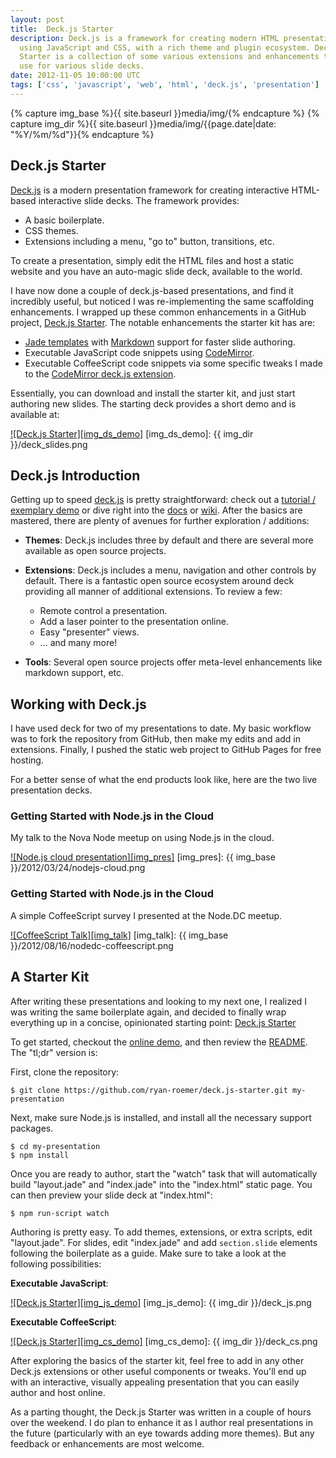 ```yaml
---
layout: post
title:  Deck.js Starter
description: Deck.js is a framework for creating modern HTML presentations
  using JavaScript and CSS, with a rich theme and plugin ecosystem. Deck.js
  Starter is a collection of some various extensions and enhancements that I
  use for various slide decks.
date: 2012-11-05 10:00:00 UTC
tags: ['css', 'javascript', 'web', 'html', 'deck.js', 'presentation']
---
```

{% capture img_base %}{{ site.baseurl }}media/img/{% endcapture %}
{% capture img_dir %}{{ site.baseurl }}media/img/{{page.date|date: "%Y/%m/%d"}}{% endcapture %}

## Deck.js Starter

[Deck.js][deckjs] is a modern presentation framework for creating interactive
HTML-based interactive slide decks. The framework provides:

* A basic boilerplate.
* CSS themes.
* Extensions including a menu, "go to" button, transitions, etc.

To create a presentation, simply edit the HTML files and host a static website
and you have an auto-magic slide deck, available to the world.

I have now done a couple of deck.js-based presentations, and find it
incredibly useful, but noticed I was re-implementing the same scaffolding
enhancements. I wrapped up these common enhancements in a GitHub project,
[Deck.js Starter][ds_repo]. The notable enhancements the starter kit has are:

* [Jade templates][jade] with [Markdown][md] support for faster slide authoring.
* Executable JavaScript code snippets using [CodeMirror][cm].
* Executable CoffeeScript code snippets via some specific tweaks I made to
  the [CodeMirror deck.js extension][cm_deck].

Essentially, you can download and install the starter kit, and just start
authoring new slides. The starting deck provides a short demo and is available
at:

[![Deck.js Starter][img_ds_demo]][ds_demo]
[img_ds_demo]: {{ img_dir }}/deck_slides.png

<!-- more start -->

## Deck.js Introduction

Getting up to speed [deck.js][deckjs] is pretty straightforward: check out
a [tutorial / exemplary demo][deckjs_intro] or dive right into the
[docs][deckjs_docs] or [wiki][deckjs_wiki]. After the basics are mastered,
there are plenty of avenues for further exploration / additions:

* **Themes**: Deck.js includes three by default and there are several more
  available as open source projects.
* **Extensions**: Deck.js includes a menu, navigation and other controls by
  default. There is a fantastic open source ecosystem around deck providing
  all manner of additional extensions. To review a few:

  * Remote control a presentation.
  * Add a laser pointer to the presentation online.
  * Easy "presenter" views.
  * ... and many more!

* **Tools**: Several open source projects offer meta-level enhancements like
  markdown support, etc.

## Working with Deck.js

I have used deck for two of my presentations to date. My basic workflow was to
fork the repository from GitHub, then make my edits and add in extensions.
Finally, I pushed the static web project to GitHub Pages for free hosting.

For a better sense of what the end products look like, here are the two live
presentation decks.

### Getting Started with Node.js in the Cloud

My talk to the Nova Node meetup on using Node.js in the cloud.

[![Node.js cloud presentation][img_pres]][cloud_talk]
[img_pres]: {{ img_base }}/2012/03/24/nodejs-cloud.png

### Getting Started with Node.js in the Cloud

A simple CoffeeScript survey I presented at the Node.DC meetup.

[![CoffeeScript Talk][img_talk]][cs_talk]
[img_talk]: {{ img_base }}/2012/08/16/nodedc-coffeescript.png

## A Starter Kit

After writing these presentations and looking to my next one, I realized I was
writing the same boilerplate again, and decided to finally wrap everything up
in a concise, opinionated starting point: [Deck.js Starter][ds_repo]

To get started, checkout the [online demo][ds_demo], and then review the
[README][ds_readme]. The "tl;dr" version is:

First, clone the repository:

    $ git clone https://github.com/ryan-roemer/deck.js-starter.git my-presentation

Next, make sure Node.js is installed, and install all the necessary support
packages.

    $ cd my-presentation
    $ npm install

Once you are ready to author, start the "watch" task that will automatically
build "layout.jade" and "index.jade" into the "index.html" static page. You
can then preview your slide deck at "index.html":

    $ npm run-script watch

Authoring is pretty easy. To add themes, extensions, or extra scripts, edit
"layout.jade". For slides, edit "index.jade" and add `section.slide`
elements following the boilerplate as a guide. Make sure to take a look at
the following possibilities:

**Executable JavaScript**:

[![Deck.js Starter][img_js_demo]][ds_demo_js]
[img_js_demo]: {{ img_dir }}/deck_js.png

**Executable CoffeeScript**:

[![Deck.js Starter][img_cs_demo]][ds_demo_cs]
[img_cs_demo]: {{ img_dir }}/deck_cs.png

After exploring the basics of the starter kit, feel free to add in any other
Deck.js extensions or other useful components or tweaks. You'll end up with
an interactive, visually appealing presentation that you can easily author and
host online.

As a parting thought, the Deck.js Starter was written in a couple of hours over
the weekend. I do plan to enhance it as I author real presentations in the
future (particularly with an eye towards adding more themes). But any
feedback or enhancements are most welcome.

[cloud_talk]: http://ryan-roemer.github.com/novanode-cloud-talk/
[cs_talk]: http://ryan-roemer.github.com/nodedc-coffeescript-talk/
[cm]: http://codemirror.net/
[cm_deck]: https://github.com/iros/deck.js-codemirror
[deckjs]: http://imakewebthings.com/deck.js/
[deckjs_docs]: http://imakewebthings.com/deck.js/docs/
[deckjs_intro]: http://imakewebthings.com/deck.js/introduction
[deckjs_wiki]: https://github.com/imakewebthings/deck.js/wiki
[ds_repo]: https://github.com/ryan-roemer/deck.js-starter
[ds_demo]: http://ryan-roemer.github.com/deck.js-starter
[ds_demo_js]: http://ryan-roemer.github.com/deck.js-starter/#js
[ds_demo_cs]: http://ryan-roemer.github.com/deck.js-starter/#cs
[ds_readme]: https://github.com/ryan-roemer/deck.js-starter/blob/master/README.md
[jade]: http://jade-lang.com
[md]: http://daringfireball.net/projects/markdown/

<!-- more end -->
